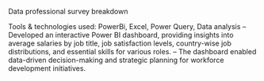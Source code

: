 Data professional survey breakdown 
 
 Tools & technologies used: PowerBi, Excel, Power Query, Data analysis
– Developed an interactive Power BI dashboard, providing insights into average salaries by job title, job satisfaction
levels, country-wise job distributions, and essential skills for various roles.
– The dashboard enabled data-driven decision-making and strategic planning for workforce development initiatives.
